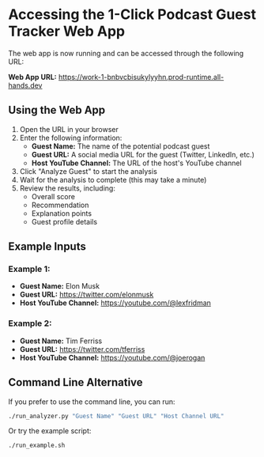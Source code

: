 # Accessing the 1-Click Podcast Guest Tracker Web App

The web app is now running and can be accessed through the following URL:

**Web App URL:** https://work-1-bnbvcbisukylyyhn.prod-runtime.all-hands.dev

## Using the Web App

1. Open the URL in your browser
2. Enter the following information:
   - **Guest Name:** The name of the potential podcast guest
   - **Guest URL:** A social media URL for the guest (Twitter, LinkedIn, etc.)
   - **Host YouTube Channel:** The URL of the host's YouTube channel
3. Click "Analyze Guest" to start the analysis
4. Wait for the analysis to complete (this may take a minute)
5. Review the results, including:
   - Overall score
   - Recommendation
   - Explanation points
   - Guest profile details

## Example Inputs

### Example 1:
- **Guest Name:** Elon Musk
- **Guest URL:** https://twitter.com/elonmusk
- **Host YouTube Channel:** https://youtube.com/@lexfridman

### Example 2:
- **Guest Name:** Tim Ferriss
- **Guest URL:** https://twitter.com/tferriss
- **Host YouTube Channel:** https://youtube.com/@joerogan

## Command Line Alternative

If you prefer to use the command line, you can run:

```bash
./run_analyzer.py "Guest Name" "Guest URL" "Host Channel URL"
```

Or try the example script:

```bash
./run_example.sh
```